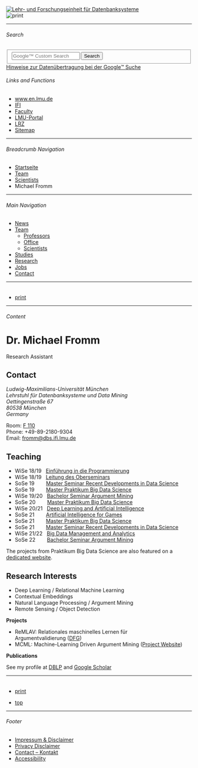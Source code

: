 <!DOCTYPE HTML PUBLIC "-//W3C//DTD HTML 4.01 Transitional//EN"
    "http://www.w3.org/TR/html4/loose.dtd">
<html lang="en">
<head><meta name="generator" content="Infopark CMS Fiona; 6.9.0; 53616c7465645f5fb14a315e7e8b33048d3c428086aedb09">
<meta http-equiv="content-type" content="text/html; charset=utf-8">
            <title>Michael Fromm - Lehr- und Forschungseinheit für Datenbanksysteme - LMU Munich</title>
<meta name="DC.language" content="en">
<meta name="DC.lmuSiteName" content="Lehr- und Forschungseinheit für Datenbanksysteme">
<link rel="shortcut icon" href="../../../favicon.ico" type="image/x-icon">
<link type="text/css" rel="stylesheet" href="../../../_assets/css/screen.css" media="screen,print" title="lmustyle">
<link type="text/css" rel="stylesheet" href="../../../_assets/css/print.css" media="print" title="lmustyle">
<!--[if IE 6]>
<link type="text/css" rel="stylesheet" href="../../../_assets/css/screen-ie6.css" media="screen" title="lmustyle">
<![endif]-->
<link media="screen,print" href="//cms-static.uni-muenchen.de/default/jquery-fancybox/default/jquery_fancybox.css" type="text/css" rel="stylesheet" title="lmustyle">
<script src="//cms-static.uni-muenchen.de/default/jquery/default/jquery.js" type="text/javascript"></script>
<script src="//cms-static.uni-muenchen.de/default/jquery-ui/default/jquery-ui-widgets.js" type="text/javascript"></script>
<script src="//cms-static.uni-muenchen.de/default/jquery-fancybox/default/jquery_fancybox_pack.js" type="text/javascript"></script>
<script src="//cms-static.uni-muenchen.de/default/lmu/js/lmu-functions.js" type="text/javascript"></script>
    <script src="//cms-static.uni-muenchen.de/default/lmu/mobile/mobile.js" type="text/javascript"></script>
</head>
<body id="top">
<div id="page" class="page page-personen page-personen-mitarbeiter page-personen-mitarbeiter-fromm page-person page-155326631">
<div id="home" class="home kopfbild kopfbild-personen kopfbild-personen-mitarbeiter kopfbild-personen-mitarbeiter-fromm">
<a href="../../../index.html" title="Lehr- und Forschungseinheit für Datenbanksysteme"> <img src="//cms-static.uni-muenchen.de/default/lmu/img/blank.png" class="home-img" alt="Lehr- und Forschungseinheit für Datenbanksysteme" title="Lehr- und Forschungseinheit für Datenbanksysteme"> </a>
</div>
<div class="logo-print"> <img border="0" src="//cms-static.uni-muenchen.de/default/lmu/img/header-print.gif" alt="print"> </div>
<hr class="g-hidden">
<div id="bar" class="mod-bar kopfbild kopfbild-personen kopfbild-personen-mitarbeiter kopfbild-personen-mitarbeiter-fromm">
            <div id="search" class="m-block m-block-search lmu-popover__wrapper">
                <h6 class="g-area-heading area-heading">
                    Search
                </h6>
                <form action="https://www.dbs.ifi.lmu.de/cms/funktionen/suche/index.html" id="cref_iframe">
                    <fieldset class="m-search-wrapper">
<input type="text" name="q" class="m-search-term" placeholder="Google&trade; Custom Search" onclick="this.value=''">
                        <input value="Search" type="submit" name="sa" title="Search" class="m-search-button" alt="Search">
                    </fieldset>
                    <div class="lmu-popover__content">
                        <a href="http://www.uni-muenchen.de/funktionen/datenschutz/index.html#google" class="lmu-popover_message" title="Hinweise zur Datenübertragung bei der Google™ Suche">Hinweise zur Datenübertragung bei der Google™ Suche</a>
                    </div>
                </form>
            </div>
    <div id="fn" class="m-block m-block-fn">
        <h6 class="g-area-heading area-heading">Links and Functions</h6>
        <ul class="m-list">
                    <li class="m-item m-first"><span class="m-separator"><a href="http://www.en.uni-muenchen.de" class="m-link" target="_blank" title="www.en.lmu.de - Home">www.en.lmu.de</a></span></li>
                            <li class="m-item">
                                <span class="m-separator"><a href="https://www.ifi.lmu.de" target="_blank" class="m-link" title="IFI">IFI</a></span>
                            </li>
                            <li class="m-item">
                                <span class="m-separator"><a href="https://www.mathematik-informatik-statistik.uni-muenchen.de/fakultaet/index.html" target="_blank" class="m-link" title="Faculty">Faculty</a></span>
                            </li>
                            <li class="m-item">
                                <span class="m-separator"><a href="https://www.portal.uni-muenchen.de" target="_blank" class="m-link" title="LMU-Portal">LMU-Portal</a></span>
                            </li>
                            <li class="m-item">
                                <span class="m-separator"><a href="https://www.lrz.de" target="_blank" class="m-link" title="LRZ">LRZ</a></span>
                            </li>
                            <li class="m-item">
                                <span class="m-separator"><a href="../../../funktionen/sitemap2/index.html" class="m-link" title="Sitemap">Sitemap</a></span>
                            </li>
        </ul>
        <div class="g-clear"></div>
    </div>
    <div class="g-clear"></div>
</div>
<hr class="g-hidden">
<div id="bc" class="mod-bc kopfbild kopfbild-personen kopfbild-personen-mitarbeiter kopfbild-personen-mitarbeiter-fromm">
    <h6 class="g-area-heading area-heading">Breadcrumb Navigation</h6>
        <ul class="m-list">
                        <li class="m-item m-first">
                            <a href="../../../index.html" class="m-link">Startseite</a>
                    </li>
                        <li class="m-item">
                            <a href="../../index.html" class="m-link">Team</a>
                    </li>
                        <li class="m-item">
                            <a href="../index.html" class="m-link">Scientists</a>
                    </li>
                        <li class="m-item">
                                Michael Fromm
                    </li>
        </ul>
        <div class="g-clear"></div>
</div>
<hr class="g-hidden">
<div id="main" class="main">
<div id="mainNav" class="mod-mainnav">
    <h6 class="g-area-heading area-heading">Main Navigation</h6>
    <ul class="m-list m-list-1">
                                    <li class="m-item m-item-1">
                                    <a href="../../../aktuelles/index.html" class="m-link m-link-1">
                                            News
                                    </a>
                            </li>
                                        <li class="m-item m-item-1">
                                        <a href="../../index.html" class="m-link m-link-1">
                                                Team
                                        </a>
<ul class="m-list m-list-2">
                        <li class="m-item m-item-2">
                        <a href="../../professoren/index.html" class="m-link m-link-2">
                                Professors
                        </a>
                    </li>
                        <li class="m-item m-item-2">
                        <a href="../../sekretariat/index.html" class="m-link m-link-2">
                                Office
                        </a>
                    </li>
                            <li class="m-item m-item-2">
                            <a href="../index.html" class="m-link m-link-2">
                                    Scientists
                            </a>
<ul class="m-list m-list-3">
</ul>
                    </li>
</ul>
                            </li>
                                    <li class="m-item m-item-1">
                                    <a href="../../../studium_lehre/index.html" class="m-link m-link-1">
                                            Studies
                                    </a>
                            </li>
                                    <li class="m-item m-item-1">
                                    <a href="../../../forschung/index.html" class="m-link m-link-1">
                                            Research
                                    </a>
                            </li>
                                    <li class="m-item m-item-1">
                                    <a href="../../../jobs/index.html" class="m-link m-link-1">
                                            Jobs
                                    </a>
                            </li>
                                    <li class="m-item m-item-1">
                                    <a href="../../../kontakt/index.html" class="m-link m-link-1">
                                            Contact
                                    </a>
                            </li>
    </ul>
</div>
<hr class="g-hidden">
        <div id="contentcontainer" class="contentcontainer contentcontainer-l g-grid-735">
    <div id="cFn1" class="mod mod-cfn mod-cfn-1">
        <h6 class="g-area-heading area-heading"></h6>
        <ul class="m-col-2 m-buttons">
            <li class="m-button m-button-print"><a href="#top" onClick="print();" class="m-link m-link-print" title="print">print</a></li>
        </ul>
        <div class="g-clear"></div>
        <hr class="g-hidden">
    </div>
        <h6 class="g-area-heading area-heading">Content</h6>
<div id="content" class="content content-person">
        <div class="g-bg g-margin-top-s g-padding-xs mod mod-teaser mod-teaser-bg box-portrait">
        <div class="m-bd g-padding-xs">
            <h1 class="g-h1 g-no-margin-top g-margin-bottom-l name g-no-clear">
                    Dr.
                Michael Fromm
            </h1>
                <p class="funktion">
                    Research Assistant
                </p>
        </div>
        <div class="g-clear"></div>
    </div>
        <div class="block block-kontakt">
            <h2 class="g-h2 heading-kontakt">
                Contact
            </h2>
            <div class="body-kontakt">
                    <address class="g-margin-top g-address adresse">Ludwig-Maximilians-Universität München<br>Lehrstuhl für Datenbanksysteme und Data Mining<br>Oettingenstraße 67<br>80538 München<br>Germany</address>
                <p class="g-margin-top-s block-kontakt">
                        <span class="g-label label-raum">Room:</span>
                        <span class="raum"><a href="http://www.uni-muenchen.de/raumfinder/index.html#/building/bw7070/map?room=707501110_#/building/bw7070/map?room=707501110_" target="_blank" title="F 110">F 110</a></span><br>
                        <span class="g-label label-telefon">Phone:</span>
                        <span class="telefon">+49-89-2180-9304</span><br>
                        <span class="g-label label-email">Email:</span>
                        <span class="email"><a href="&#109;&#97;&#105;&#108;&#116;&#111;&#58;&#102;&#114;&#111;&#109;&#109;&#64;&#100;&#98;&#115;&#46;&#105;&#102;&#105;&#46;&#108;&#109;&#117;&#46;&#100;&#101;" class="g-link-mail" title="Send email to: &#102;&#114;&#111;&#109;&#109;&#64;&#100;&#98;&#115;&#46;&#105;&#102;&#105;&#46;&#108;&#109;&#117;&#46;&#100;&#101;">&#102;&#114;&#111;&#109;&#109;&#64;&#100;&#98;&#115;&#46;&#105;&#102;&#105;&#46;&#108;&#109;&#117;&#46;&#100;&#101;</a></span><br>
                </p>
            </div>
        </div>
            <div class="user-html hauptinhalt">
            <h2><strong>Teaching</strong></h2>
<ul>
<li>WiSe 18/19 &nbsp;&nbsp;<a href="http://www.dbs.ifi.lmu.de/cms/studium_lehre/lehre_bachelor/eip1819/index.html" title="Einf&uuml;hrung in die Programmierung">Einf&uuml;hrung in die Programmierung</a></li>
<li>WiSe 18/19 &nbsp;&nbsp;<a href="http://www.dbs.ifi.lmu.de/cms/studium_lehre/lehre_master/oberseminar1819/index.html">Leitung des Oberseminars</a></li>
<li>SoSe 19 &nbsp; &nbsp; &nbsp; &nbsp;<a href="http://www.dbs.ifi.lmu.de/cms/studium_lehre/lehre_master/semrecent19/index.html">Master Seminar Recent Developments in Data Science</a></li>
<li>SoSe 19 &nbsp; &nbsp; &nbsp; &nbsp;<a href="http://www.dbs.ifi.lmu.de/cms/studium_lehre/lehre_master/pbds19/index.html">Master Praktikum Big Data Science</a></li>
<li>WiSe 19/20 &nbsp; <a href="https://www.dbs.ifi.lmu.de/cms/studium_lehre/lehre_bachelor/bscseminar1920/index.html">Bachelor Seminar Argument Mining</a></li>
<li>SoSe 20 &nbsp; &nbsp; &nbsp; &nbsp;<a href="https://uni2work.ifi.lmu.de/course/S20/IfI/PBDS">Master Praktikum Big Data Science</a></li>
<li>WiSe 20/21 &nbsp;&nbsp;<a href="https://www.dbs.ifi.lmu.de/cms/studium_lehre/lehre_master/deep2021/index.html">Deep Learning and Artificial Intelligence</a></li>
<li>SoSe 21 &nbsp; &nbsp; &nbsp; &nbsp;<a href="https://www.dbs.ifi.lmu.de/cms/studium_lehre/lehre_master/art21/index.html">Artificial Intelligence for Games</a></li>
<li>SoSe 21 &nbsp; &nbsp; &nbsp; &nbsp;<a href="https://www.dbs.ifi.lmu.de/cms/studium_lehre/lehre_master/pbds21/index.html">Master Praktikum Big Data Science</a></li>
<li>SoSe 21 &nbsp; &nbsp; &nbsp; &nbsp;<a href="https://www.dbs.ifi.lmu.de/cms/studium_lehre/lehre_master/semrecent221/index.html">Master Seminar Recent Developments in Data Science</a></li>
<li>WiSe 21/22&nbsp; &nbsp;<a href="https://www.dbs.ifi.lmu.de/cms/studium_lehre/lehre_master/bigdata2122/index.html">Big Data Management and Analytics</a></li>
<li>SoSe 22&nbsp;&nbsp;&nbsp;&nbsp;&nbsp;&nbsp;&nbsp; <a href="https://www.dbs.ifi.lmu.de/cms/studium_lehre/lehre_bachelor/bscseminar22/index.html">Bachelor Seminar Argument Mining</a></li>
</ul>
<div>The&nbsp;projects from Praktikum Big Data Science are also featured on a <a href="https://innolab.ifi.lmu.de/">dedicated website</a>.</div>
<h2><strong>Research Interests&nbsp;</strong></h2>
<ul>
<li>Deep Learning /&nbsp;Relational Machine Learning</li>
<li>Contextual Embeddings</li>
<li>Natural Language Processing / Argument Mining</li>
<li>Remote Sensing / Object Detection</li>
</ul>
<p><strong>Projects</strong></p>
<ul>
<li>ReMLAV: Relationales maschinelles Lernen f&uuml;r Argumentvalidierung&nbsp;(<a href="http://www.dfg.de/foerderung/info_wissenschaft/2016/info_wissenschaft_16_38/index.html" title="DFG">DFG</a>)</li>
<li>MCML: Machine-Learning Driven Argument Mining (<a href="https://mcml.ai/">Project Website</a>)</li>
</ul>
<p><strong>Publications</strong></p>
<p>See my profile at <a href="https://dblp.uni-trier.de/pers/hd/f/Fromm:Michael">DBLP</a>&nbsp;and&nbsp;<a href="https://scholar.google.de/citations?hl=de&amp;user=NL5yVhYAAAAJ">Google Scholar</a></p>
            <div class="g-clear"></div>
        </div>
</div>
        <div id="cFn2" class="mod mod-cfn mod-cfn-2">
    <hr class="g-hidden">
    <h6 class="g-area-heading area-heading"></h6>
    <ul class="m-col-1 m-buttons">
        <li class="m-button m-button-print"><a href="#top" onClick="print();" class="m-link m-link-print" title="print">print</a></li>
    </ul>
    <ul class="m-col-2 m-buttons">
        <li class="m-button m-button-top"><a href="#top" class="m-link m-link-top" title="top">top</a></li>
    </ul>
    <div class="g-clear"></div>
</div>
    </div>
    <div class="g-clear"></div>
</div>
<hr class="g-hidden">
<div id="footer" class="mod-footer">
    <h6 class="g-area-heading area-heading">Footer</h6>
    <ul class="m-list">
                <li class="m-item">
                        <a href="../../../funktionen/impressum/index.html" class="m-link" title="Impressum &amp; Disclaimer">Impressum &amp; Disclaimer</a>
                </li>
                <li class="m-item">
                        <a href="../../../funktionen/datenschutz/index.html" class="m-link" title="Privacy Disclaimer ">Privacy Disclaimer </a>
                </li>
                <li class="m-item">
                        <a href="../../../kontakt/index.html" class="m-link" title="Contact – Kontakt">Contact – Kontakt</a>
                </li>
        <li class="m-item">
        <a href="../../../funktionen/barrierefreiheit/index.html" class="m-link">
            Accessibility
        </a>
        </li>
    </ul>
    <div class="g-clear"></div>
</div>
</div>
</body>
</html>
